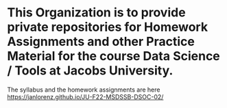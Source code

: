 # This Organization is to provide private repositories for Homework Assignments and other Practice Material for the course Data Science / Tools at Jacobs University.   
The syllabus and the homework assignments are here https://janlorenz.github.io/JU-F22-MSDSSB-DSOC-02/